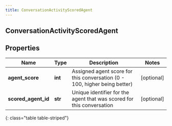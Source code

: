 ```yaml
---
title: ConversationActivityScoredAgent
---
```

## ConversationActivityScoredAgent

## Properties

|Name | Type | Description | Notes|
|------------ | ------------- | ------------- | -------------|
| **agent_score** | **int** | Assigned agent score for this conversation (0 - 100, higher being better) | [optional] |
| **scored_agent_id** | **str** | Unique identifier for the agent that was scored for this conversation | [optional] |
{: class="table table-striped"}


